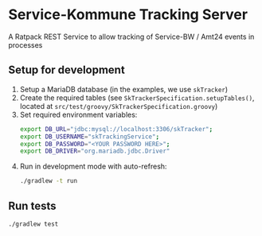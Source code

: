 # Service-Kommune Tracking Server

A Ratpack REST Service to allow tracking of Service-BW / Amt24 events in processes

## Setup for development
1. Setup a MariaDB database (in the examples, we use `skTracker`)
1. Create the required tables (see `SkTrackerSpecification.setupTables()`, located at `src/test/groovy/SkTrackerSpecification.groovy`)
1. Set required environment variables:
   ```bash
   export DB_URL="jdbc:mysql://localhost:3306/skTracker";
   export DB_USERNAME="skTrackingService";
   export DB_PASSWORD="<YOUR PASSWORD HERE>";
   export DB_DRIVER="org.mariadb.jdbc.Driver"
   ```
1. Run in development mode with auto-refresh:
   ```bash
   ./gradlew -t run
   ```

## Run tests
   ```bash
   ./gradlew test
   ```
